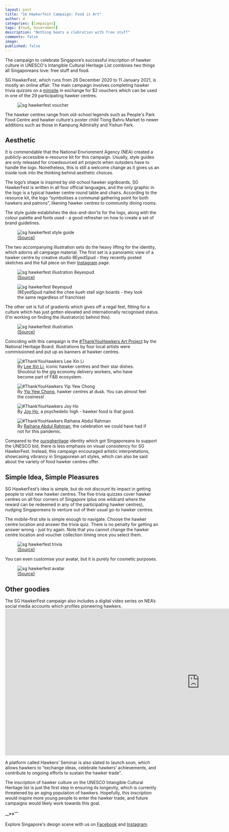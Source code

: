 ```yaml
---
layout: post
title: "SG Hawkerfest Campaign: Food is Art"
author: d
categories: [Campaigns]
tags: [Food, Government]
description: "Nothing beats a clebration with free stuff"
comments: false
image: 
published: false
---
```


The campaign to celebrate Singapore’s successful inscription of hawker culture in UNESCO's Intangible Cultural Heritage List combines two things all Singaporeans love: free stuff and food. 

SG HawkerFest, which runs from 26 December 2020 to 11 January 2021, is mostly an online affair. The main campaign involves completing hawker trivia quizzes on a <a href="https://sghawkerfest.sg/" target="_blank">minisite</a> in exchange for $2 vouchers which can be used in one of the 29 participating hawker centres.

<figure>
<img src="https://i.imgur.com/f41cOuO.jpg" alt="sg hawkerfest voucher">
</figure>

The hawker centres range from old-school legends such as People's Park Food Centre and hawker culture's poster child Tiong Bahru Market to newer additions such as those in Kampung Admiralty and Yishun Park. 

<h2>Aesthetic</h2>
It is commendable that the National Envrionment Agency (NEA) created a publicly-accessible e-resource kit for this campaign. Usually, style guides are only released for crowdsourced art projects when outsiders have to handle the logo. Nonetheless, this is still a welcome change as it gives us an inside look into the thinking behind aesthetic choices. 

The logo’s shape is inspired by old-school hawker signboards. SG HawkerFest is written in all four official languages, and the only graphic in the logo is a typical hawker centre round table and chairs. According to the resource kit, the logo “symbolises a communal gathering point for both hawkers and patrons”, likening hawker centres to community dining rooms.

The style guide establishes the dos-and-don'ts for the logo, along with the colour palette and fonts used - a good refresher on how to create a set of brand guidelines.

<figure>
<img src="https://i.imgur.com/QH2IU7d.png" alt="sg hawkerfest style guide">
<figcaption><a href="https://www.nea.gov.sg/docs/default-source/hawker-centres-documents/e-resource-kit-for-download-(hawker-fest)/sg-hawkerfest-logo_guide_dec-2020.pdf" target="_blank">(Source)</a></figcaption>
</figure>

The two accompanying illustration sets do the heavy lifting for the identity, which adorns all campaign material. The first set is a panoramic view of a hawker centre by creative studio 8EyedSpud - they recently posted sketches and the full piece on their <a href="https://www.instagram.com/8eyedspud/" target="_blank">Instagram</a> page. 

<figure>
<img src="https://i.imgur.com/XvDKVi3.jpg" alt="sg hawkerfest illustration 8eyespud">
<figcaption><a href="https://www.nea.gov.sg/our-services/hawker-management/programmes-and-grants/hawker-culture/sg-hawkerfest" target="_blank">(Source)</a></figcaption>
</figure>

<figure>
<img src="https://i.imgur.com/LPawvfT.png" alt="sg hawkerfest 8eyespud">
<figcaption>(8EyedSpud nailed the chee kueh stall sign boards - they look the same regardless of franchise)</figcaption> 
</figure>

The other set is full of gradients which gives off a regal feel, fitting for a culture which has just gotten elevated and internationally recognised status. (I’m working on finding the illustrator(s) behind this).

<figure>
<img src="https://i.imgur.com/V4PpVrA.jpg" alt="sg hawkerfest illustration">
<figcaption><a href="https://www.nea.gov.sg/our-services/hawker-management/programmes-and-grants/hawker-culture/sg-hawkerfest" target="_blank">(Source)</a></figcaption>
</figure>

Coinciding with this campaign is the <a href="https://www.oursgheritage.gov.sg/thank-you-hawkers-art-project/" target="_blank">#ThankYouHawkers Art Project</a> by the National Heritage Board. Illustrations by four local artists were commissioned and put up as banners at hawker centres.

<figure>
<img src="https://i.imgur.com/EfkrKj1.jpg" alt="#ThankYouHawkers Lee Xin Li">
<figcaption>By <a href="https://www.instagram.com/xinli29288/" target="_blank">Lee Xin Li</a>, iconic hawker centres and their star dishes. Shoutout to the gig economy delivery workers, who have become part of F&B ecosystem. </figcaption>
</figure>

<figure>
<img src="https://i.imgur.com/fr4eiKL.jpg" alt="#ThankYouHawkers Yip Yew Chong">
<figcaption>By <a href="https://www.instagram.com/yipyewchong/" target="_blank">Yip Yew Chong</a>, hawker centres at dusk. You can almost feel the cosiness!</figcaption>
</figure>

<figure>
<img src="https://i.imgur.com/F3fMMJZ.jpg" alt="#ThankYouHawkers Joy Ho">
<figcaption>By <a href="https://www.instagram.com/feever_dreem/" target="_blank">Joy Ho</a>, a psychedelic high - hawker food is that good.</figcaption>
</figure>

<figure>
<img src="https://i.imgur.com/hu0UiI5.jpg" alt="#ThankYouHawkers Raihana Abdul Rahman">
<figcaption>By <a href="https://www.instagram.com/araikreva/" target="_blank">Raihana Abdul Rahman</a>, the celebration we could have had if not for this pandemic.</figcaption>
</figure>

Compared to the <a href="https://brandingsingapore.blogspot.com/2018/04/oursgheritage.html" target="_blank">oursgheritage</a> identity which got Singaporeans to support the UNESCO bid, there is less emphasis on visual consistency for SG HawkerFest. Instead, this campaign encouraged artistic interpretations, showcasing vibrancy in Singaporean art styles, which can also be said about the variety of food hawker centres offer. 

<h2>Simple Idea, Simple Pleasures</h2>
SG HawkerFest’s idea is simple, but do not <i>discount</i> its impact in getting people to visit new hawker centres. The five trivia quizzes cover hawker centres on all four corners of Singapore (plus one wildcard where the reward can be redeemed in any of the participating hawker centres), nudging Singaporeans to venture out of their usual go-to hawker centres.

The mobile-first site is simple enough to navigate. Choose the hawker centre location and answer the trivia quiz. There is no penalty for getting an answer wrong - just try again. Note that you cannot change the hawker centre location and voucher collection timing once you select them. 

<figure>
<img src="https://i.imgur.com/sRb0xGs.png" alt="sg hawkerfest trivia">
<figcaption><a href="https://sghawkerfest.sg/" target="_blank">(Source)</a></figcaption>
</figure>

You can even customise your avatar, but it is purely for cosmetic purposes.

<figure>
<img src="https://i.imgur.com/WEIKiJQ.png" alt="sg hawkerfest avatar">
<figcaption><a href="https://sghawkerfest.sg/" target="_blank">(Source)</a></figcaption>
</figure>

<h2>Other goodies</h2>
The SG HawkerFest campaign also includes a digital video series on NEA’s social media accounts which profiles pioneering hawkers. 

<div class="video-responsive"><iframe width="1269" height="480" src="https://www.youtube.com/embed/KNuC00k1qjc" frameborder="0" allow="accelerometer; autoplay; clipboard-write; encrypted-media; gyroscope; picture-in-picture" allowfullscreen></iframe></div>

A platform called Hawkers’ Seminar is also slated to launch soon, which allows hawkers to  “exchange ideas, celebrate hawkers’ achievements, and contribute to ongoing efforts to sustain the hawker trade”. 

The inscription of hawker culture on the UNESCO Intangible Cultural Heritage list is just the first step in ensuring its longevity, which is currently threatened by an aging population of hawkers. Hopefully, this inscription would inspire more young people to enter the hawker trade, and future campaigns would likely work towards this goal. 

<strong><sub>—</sub>><sub></sub>><sup>—</sup></strong>

Explore Singapore's design scene with us on <a href="https://www.facebook.com/designinsingapore/">Facebook</a> and <a href="https://www.instagram.com/designinsingapore/">Instagram</a>. 

